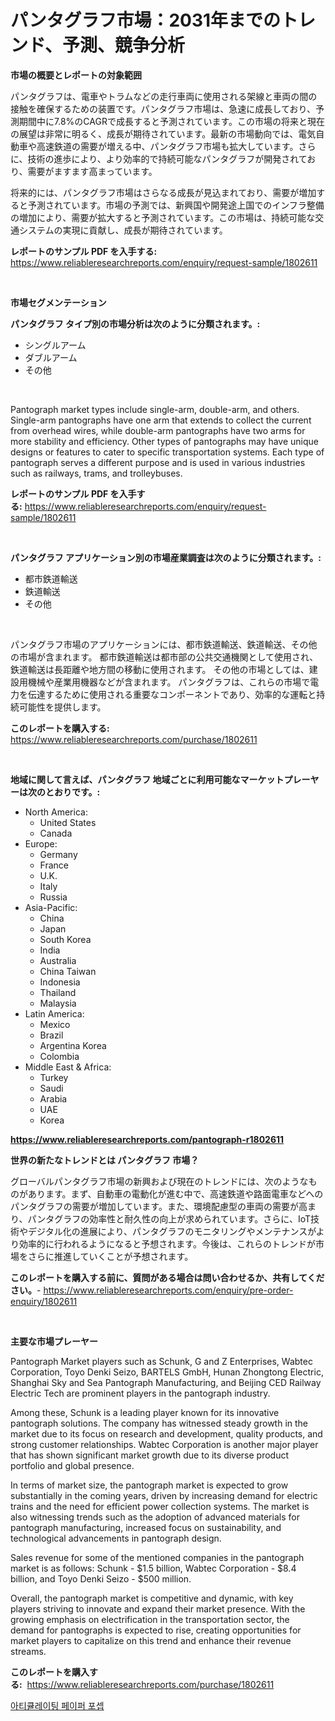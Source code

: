 <p><h1>パンタグラフ市場：2031年までのトレンド、予測、競争分析</h1></p><p><strong>市場の概要とレポートの対象範囲</strong></p>
<p><p>パンタグラフは、電車やトラムなどの走行車両に使用される架線と車両の間の接触を確保するための装置です。パンタグラフ市場は、急速に成長しており、予測期間中に7.8%のCAGRで成長すると予測されています。この市場の将来と現在の展望は非常に明るく、成長が期待されています。最新の市場動向では、電気自動車や高速鉄道の需要が増える中、パンタグラフ市場も拡大しています。さらに、技術の進歩により、より効率的で持続可能なパンタグラフが開発されており、需要がますます高まっています。</p><p>将来的には、パンタグラフ市場はさらなる成長が見込まれており、需要が増加すると予測されています。市場の予測では、新興国や開発途上国でのインフラ整備の増加により、需要が拡大すると予測されています。この市場は、持続可能な交通システムの実現に貢献し、成長が期待されています。</p></p>
<p><strong>レポートのサンプル PDF を入手する:</strong> <a href="https://www.reliableresearchreports.com/enquiry/request-sample/1802611">https://www.reliableresearchreports.com/enquiry/request-sample/1802611</a></p>
<p>&nbsp;</p>
<p><strong>市場セグメンテーション</strong></p>
<p><strong>パンタグラフ タイプ別の市場分析は次のように分類されます。:</strong></p>
<p><ul><li>シングルアーム</li><li>ダブルアーム</li><li>その他</li></ul></p>
<p>&nbsp;</p>
<p><p>Pantograph market types include single-arm, double-arm, and others. Single-arm pantographs have one arm that extends to collect the current from overhead wires, while double-arm pantographs have two arms for more stability and efficiency. Other types of pantographs may have unique designs or features to cater to specific transportation systems. Each type of pantograph serves a different purpose and is used in various industries such as railways, trams, and trolleybuses.</p></p>
<p><strong>レポートのサンプル PDF を入手する:</strong>&nbsp;<a href="https://www.reliableresearchreports.com/enquiry/request-sample/1802611">https://www.reliableresearchreports.com/enquiry/request-sample/1802611</a></p>
<p>&nbsp;</p>
<p><strong> パンタグラフ アプリケーション別の市場産業調査は次のように分類されます。:</strong></p>
<p><ul><li>都市鉄道輸送</li><li>鉄道輸送</li><li>その他</li></ul></p>
<p>&nbsp;</p>
<p><p>パンタグラフ市場のアプリケーションには、都市鉄道輸送、鉄道輸送、その他の市場が含まれます。 都市鉄道輸送は都市部の公共交通機関として使用され、鉄道輸送は長距離や地方間の移動に使用されます。 その他の市場としては、建設用機械や産業用機器などが含まれます。 パンタグラフは、これらの市場で電力を伝達するために使用される重要なコンポーネントであり、効率的な運転と持続可能性を提供します。</p></p>
<p><strong>このレポートを購入する:</strong>&nbsp; <a href="https://www.reliableresearchreports.com/purchase/1802611">https://www.reliableresearchreports.com/purchase/1802611</a></p>
<p>&nbsp;</p>
<p><strong>地域に関して言えば、パンタグラフ 地域ごとに利用可能なマーケットプレーヤーは次のとおりです。:</strong></p>
<p><ul>
    <li>
        North America:
        <ul>
            <li>United States</li>
            <li>Canada</li>
        </ul>
    </li>
    <li>
        Europe:
        <ul>
            <li>Germany</li>
            <li>France</li>
            <li>U.K.</li>
            <li>Italy</li>
            <li>Russia</li>
        </ul>
    </li>
    <li>
        Asia-Pacific:
        <ul>
            <li>China</li>
            <li>Japan</li>
            <li>South Korea</li>
            <li>India</li>
            <li>Australia</li>
            <li>China Taiwan</li>
            <li>Indonesia</li>
            <li>Thailand</li>
            <li>Malaysia</li>
        </ul>
    </li>
    <li>
        Latin America:
        <ul>
            <li>Mexico</li>
            <li>Brazil</li>
            <li>Argentina Korea</li>
            <li>Colombia</li>
        </ul>
    </li>
    <li>
        Middle East & Africa:
        <ul>
            <li>Turkey</li>
            <li>Saudi</li>
            <li>Arabia</li>
            <li>UAE</li>
            <li>Korea</li>
        </ul>
    </li>
    </ul></p>
<p><strong><a href="https://www.reliableresearchreports.com/pantograph-r1802611">https://www.reliableresearchreports.com/pantograph-r1802611</a></strong>&nbsp;</p>
<p><strong>世界の新たなトレンドとは パンタグラフ 市場？</strong></p>
<p><p>グローバルパンタグラフ市場の新興および現在のトレンドには、次のようなものがあります。まず、自動車の電動化が進む中で、高速鉄道や路面電車などへのパンタグラフの需要が増加しています。また、環境配慮型の車両の需要が高まり、パンタグラフの効率性と耐久性の向上が求められています。さらに、IoT技術やデジタル化の進展により、パンタグラフのモニタリングやメンテナンスがより効率的に行われるようになると予想されます。今後は、これらのトレンドが市場をさらに推進していくことが予想されます。</p></p>
<p><strong>このレポートを購入する前に、質問がある場合は問い合わせるか、共有してください。</strong>- <a href="https://www.reliableresearchreports.com/enquiry/pre-order-enquiry/1802611">https://www.reliableresearchreports.com/enquiry/pre-order-enquiry/1802611</a></p>
<p>&nbsp;</p>
<p><strong>主要な市場プレーヤー</strong></p>
<p><p>Pantograph Market players such as Schunk, G and Z Enterprises, Wabtec Corporation, Toyo Denki Seizo, BARTELS GmbH, Hunan Zhongtong Electric, Shanghai Sky and Sea Pantograph Manufacturing, and Beijing CED Railway Electric Tech are prominent players in the pantograph industry.</p><p>Among these, Schunk is a leading player known for its innovative pantograph solutions. The company has witnessed steady growth in the market due to its focus on research and development, quality products, and strong customer relationships. Wabtec Corporation is another major player that has shown significant market growth due to its diverse product portfolio and global presence.</p><p>In terms of market size, the pantograph market is expected to grow substantially in the coming years, driven by increasing demand for electric trains and the need for efficient power collection systems. The market is also witnessing trends such as the adoption of advanced materials for pantograph manufacturing, increased focus on sustainability, and technological advancements in pantograph design.</p><p>Sales revenue for some of the mentioned companies in the pantograph market is as follows: Schunk - $1.5 billion, Wabtec Corporation - $8.4 billion, and Toyo Denki Seizo - $500 million.</p><p>Overall, the pantograph market is competitive and dynamic, with key players striving to innovate and expand their market presence. With the growing emphasis on electrification in the transportation sector, the demand for pantographs is expected to rise, creating opportunities for market players to capitalize on this trend and enhance their revenue streams.</p></p>
<p><strong>このレポートを購入する:</strong>&nbsp;&nbsp;<a href="https://www.reliableresearchreports.com/purchase/1802611">https://www.reliableresearchreports.com/purchase/1802611</a></p>
<p><p><a href="https://medium.com/@stanleylyittle554467/%EC%95%84%ED%8B%B0%ED%81%98%EB%A0%88%EC%9D%B4%ED%8C%85-%ED%8E%98%EC%9D%B4%ED%8D%BC-%ED%8F%AC%EC%8A%A4%EC%BC%89-%EC%8B%9C%EC%9E%A5-%EC%84%B1%EA%B3%B5%EC%A0%81%EC%9D%B8-%EB%B9%84%EC%A6%88%EB%8B%88%EC%8A%A4-%EC%A0%84%EB%9E%B5%EC%9D%98-%ED%95%B5%EC%8B%AC-%EC%9A%94%EC%9D%B8-2031%EB%85%84%EA%B9%8C%EC%A7%80-%EC%98%88%EC%B8%A1-2ec15f19ae97">아티큘레이팅 페이퍼 포셉</a></p></p>